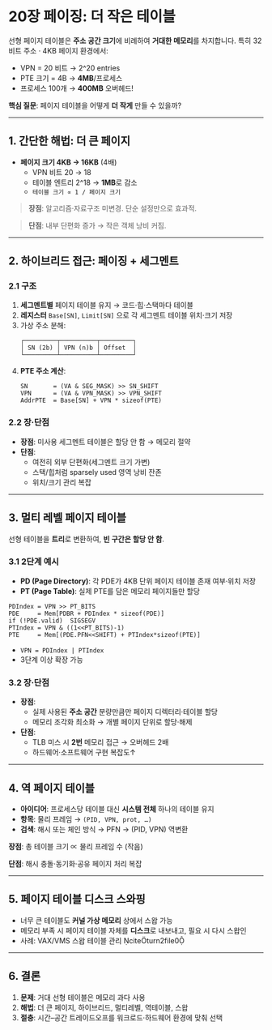 # 20장 페이징: 더 작은 테이블 

선형 페이지 테이블은 **주소 공간 크기**에 비례하여 **거대한 메모리**를 차지합니다. 특히 32비트 주소 · 4KB 페이지 환경에서:

- VPN = 20 비트 → 2^20 entries
- PTE 크기 = 4B → **4MB**/프로세스 
- 프로세스 100개 → **400MB** 오버헤드!

**핵심 질문**: 페이지 테이블을 어떻게 **더 작게** 만들 수 있을까?

---

## 1. 간단한 해법: 더 큰 페이지 
- **페이지 크기 4KB → 16KB** (4배)
    - VPN 비트 20 → 18
    - 테이블 엔트리 2^18 → **1MB**로 감소
    - `테이블 크기 ∝ 1 / 페이지 크기`

> **장점**: 알고리즘·자료구조 미변경. 단순 설정만으로 효과적.

> **단점**: 내부 단편화 증가 → 작은 객체 낭비 커짐.

---

## 2. 하이브리드 접근: 페이징 + 세그멘트 

### 2.1 구조

1. **세그멘트별** 페이지 테이블 유지 → 코드·힙·스택마다 테이블
2. **레지스터** `Base[SN]`, `Limit[SN]` 으로 각 세그멘트 테이블 위치·크기 저장
3. 가상 주소 분해:
   ```text
   ┌─────────┬──────────┬─────────┐
   │ SN (2b) │ VPN (n)b │ Offset  │
   └─────────┴──────────┴─────────┘
   ```
4. **PTE 주소 계산**:
   ```pseudo
   SN       = (VA & SEG_MASK) >> SN_SHIFT
   VPN      = (VA & VPN_MASK) >> VPN_SHIFT
   AddrPTE  = Base[SN] + VPN * sizeof(PTE)
   ```

### 2.2 장·단점

- **장점**: 미사용 세그멘트 테이블은 할당 안 함 → 메모리 절약
- **단점**:
    - 여전히 외부 단편화(세그멘트 크기 가변)
    - 스택/힙처럼 sparsely used 영역 낭비 잔존
    - 위치/크기 관리 복잡

---

## 3. 멀티 레벨 페이지 테이블 

선형 테이블을 **트리**로 변환하여, **빈 구간은 할당 안 함**.

### 3.1 2단계 예시

- **PD (Page Directory)**: 각 PDE가 4KB 단위 페이지 테이블 존재 여부·위치 저장
- **PT (Page Table)**: 실제 PTE를 담은 메모리 페이지들만 할당

```pseudo
PDIndex = VPN >> PT_BITS
PDE     = Mem[PDBR + PDIndex * sizeof(PDE)]
if (!PDE.valid)  SIGSEGV
PTIndex = VPN & ((1<<PT_BITS)-1)
PTE     = Mem[(PDE.PFN<<SHIFT) + PTIndex*sizeof(PTE)]
```  
- `VPN = PDIndex | PTIndex`
- 3단계 이상 확장 가능

### 3.2 장·단점

- **장점**:
    - 실제 사용된 **주소 공간** 분량만큼만 페이지 디렉터리·테이블 할당
    - 메모리 조각화 최소화 → 개별 페이지 단위로 할당·해제
- **단점**:
    - TLB 미스 시 **2번** 메모리 접근 → 오버헤드 2배
    - 하드웨어·소프트웨어 구현 복잡도↑

---

## 4. 역 페이지 테이블 

- **아이디어**: 프로세스당 테이블 대신 **시스템 전체** 하나의 테이블 유지
- **항목**: 물리 프레임 → `(PID, VPN, prot, …)`
- **검색**: 해시 또는 체인 방식 → PFN → (PID, VPN) 역변환

**장점**: 총 테이블 크기 ∝ 물리 프레임 수 (작음)

**단점**: 해시 충돌·동기화·공유 페이지 처리 복잡

---

## 5. 페이지 테이블 디스크 스와핑

- 너무 큰 테이블도 **커널 가상 메모리** 상에서 스왑 가능
- 메모리 부족 시 페이지 테이블 자체를 **디스크**로 내보내고, 필요 시 다시 스왑인
- 사례: VAX/VMS 스왑 테이블 관리 citeturn2file0

---

## 6. 결론

1. **문제**: 거대 선형 테이블은 메모리 과다 사용
2. **해법**: 더 큰 페이지, 하이브리드, 멀티레벨, 역테이블, 스왑
3. **절충**: 시간–공간 트레이드오프를 워크로드·하드웨어 환경에 맞춰 선택
